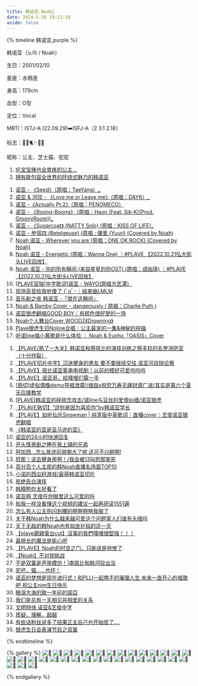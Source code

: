 ```yaml
---
title: 韩诺亚_Noah💜
date: 2024-5-26 10:21:18
aside: false
---
```


{% timeline 韩诺亚,purple %}

<!-- timeline 个人资料 -->

 韩诺亚（노아 / Noah）

生日：2001/02/10

星座：水瓶座

身高：179cm

血型：O型

定位：Vocal

MBTI：ISTJ-A (22.09.29)➡️ISFJ-A（2 3.1 2.18）

标志：🦙💜🐈️✨️🐥🧀

昵称：公主、芝士猫、驼驼

<!-- endtimeline -->

<!-- timeline TMI -->

1. [ 吃宝宝辣也会胃疼的公主...](https://weibo.com/3251547692/5046687047352411)
2. [拥有能包容全世界的环绕式魅力的韩诺亚](https://weibo.com/6856954043/N0neO87X1?pagetype=profilefeed)

<!-- endtimeline -->

<!-- timeline 翻唱Cover -->

1. [诺亚 - 《Seed》（原唱：TaeYang）_](https://www.bilibili.com/video/BV11e411Z7vx/?spm_id_from=333.999.0.0&vd_source=683accdf4a366c372d15625bf59c99d7)
2. [诺亚 & 河玟 - 《Love me or Leave me》（原唱：DAY6）_](https://www.bilibili.com/video/BV1oc411m7gz/?spm_id_from=333.999.0.0&vd_source=683accdf4a366c372d15625bf59c99d7)
3. [ 诺亚 -《Actually Pt.2》（原唱：PENOMECO）](https://www.bilibili.com/video/BV1Vp421y7SE/?spm_id_from=333.999.0.0&vd_source=683accdf4a366c372d15625bf59c99d7)
4. [诺亚 - 《Boong-Boong》 (原唱：Haon (Feat. Sik-K)(Prod. GroovyRoom))_](https://www.bilibili.com/video/BV1dF4m1A711/?spm_id_from=333.999.0.0&vd_source=683accdf4a366c372d15625bf59c99d7)
5. [ 诺亚 - 《Sugarcoat》 (NATTY Solo) (原唱：KISS OF LIFE)_](https://www.bilibili.com/video/BV1et421A7Zn/?spm_id_from=333.999.0.0&vd_source=683accdf4a366c372d15625bf59c99d7)
6. [诺亚 - 参宿四 (Betelgeuse) (原唱 : 優里 (Yuuri) (Covered by Noah)](https://www.bilibili.com/video/BV16P411k7zw/?spm_id_from=333.999.0.0&vd_source=683accdf4a366c372d15625bf59c99d7)
7. [Noah 诺亚 - Wherever you are (原唱：ONE OK ROCK) (Covered by Noah)](https://www.bilibili.com/video/BV1LM4y1d7kP/?spm_id_from=333.999.0.0&vd_source=683accdf4a366c372d15625bf59c99d7)
8. [Noah 诺亚 - Energetic (原唱：Wanna One) ｜#PLAVE 【2022.10.21弘大街头LIVE回放】](https://www.bilibili.com/video/BV1Dg4y1E7Pi/?spm_id_from=333.999.0.0&vd_source=683accdf4a366c372d15625bf59c99d7)
9. [Noah 诺亚 - 你的所有瞬间 (来自星星的你OST) (原唱：成始璄) ｜#PLAVE 【2022.10.21弘大街头LIVE回放】](https://www.bilibili.com/video/BV1Kx4y1T7fB/?spm_id_from=333.999.0.0&vd_source=683accdf4a366c372d15625bf59c99d7)
9. [[PLAVE官咖|中字歌词\]诺亚 - WAYO(原唱方艺潭）](https://www.bilibili.com/video/BV1vN411T7Lx/?spm_id_from=333.999.0.0&vd_source=683accdf4a366c372d15625bf59c99d7)
9. [现场高音给我听傻了 (ﾟoﾟ;;｜结束曲LMLM ](https://www.bilibili.com/video/BV1fi4y1a7ry/?spm_id_from=333.999.0.0&vd_source=683accdf4a366c372d15625bf59c99d7)
9. [音乐剧之夜 韩诺亚 -「就在这瞬间」](https://www.bilibili.com/video/BV1964y1P7i8/?spm_id_from=333.999.0.0&vd_source=683accdf4a366c372d15625bf59c99d7)
9. [Noah & Bamby Cover - dangerously ( 原唱：Charlie Puth )](https://www.bilibili.com/video/BV13t421a7ZY/?spm_id_from=333.999.0.0&vd_source=683accdf4a366c372d15625bf59c99d7)
9. [诺亚银虎翻唱GOOD BOY｜有颜色很好梦的一场](https://www.bilibili.com/video/BV1fx4y1S7DP/?spm_id_from=333.999.0.0&vd_source=683accdf4a366c372d15625bf59c99d7)
9. [Noah个人舞台Cover WOODZ《Drowning》](https://www.bilibili.com/video/BV1zC41137Qy/?spm_id_from=333.999.0.0&vd_source=683accdf4a366c372d15625bf59c99d7)
9. [Plave银虎生日Noline合唱｜公主最宠的一集&神秘的祝福](https://www.bilibili.com/video/BV1js42137iz/?spm_id_from=333.999.0.0&vd_source=683accdf4a366c372d15625bf59c99d7)
9. [听诺line唱小黄歌是什么体验 ｜ Noah & Eunho「OASIS」Cover](https://www.bilibili.com/video/BV1UQ4y1V7Yu/?spm_id_from=333.999.0.0&vd_source=683accdf4a366c372d15625bf59c99d7)

<!-- endtimeline -->

<!-- timeline 常看常新的切片 -->

1. [【PLAVE/熟了一大半】韩诺亚和蔡斑比的演技训练之蔡丰玖的名誉消防官（十分炸裂）](https://www.bilibili.com/video/BV1dc411u72d/?spm_id_from=333.999.0.0&vd_source=683accdf4a366c372d15625bf59c99d7)
2. [【PLAVE切片中字】沉迷健身的男友 要不要继续交往 诺亚河玟辩论赛](https://www.bilibili.com/video/BV1UV4y1z7cC/?spm_id_from=333.999.0.0&vd_source=683accdf4a366c372d15625bf59c99d7)
3. [【PLAVE】斑比诺亚客串电视剧！以前的模好可爱呜呜呜](https://www.bilibili.com/video/BV1qo4y1c79D/?spm_id_from=333.999.0.0&vd_source=683accdf4a366c372d15625bf59c99d7)
4. [【PLAVE】诺亚哥，给噗哩们露一手](https://www.bilibili.com/video/BV18h4y1P7UV/?vd_source=683accdf4a366c372d15625bf59c99d7)
5. [[熟切\]虚拟偶像demo导唱泄露!/烟囱s祝您万寿无疆财源广进/其实是第六个夏天应援教学](https://www.bilibili.com/video/BV1fF411U7Ru/?spm_id_from=333.999.0.0&vd_source=683accdf4a366c372d15625bf59c99d7)
6. [[PLAVE\]韩诺亚的碎碎念攻击/诺line与豆丝的爱恨纠缠/诺亚银虎](https://www.bilibili.com/video/BV14e411Q7x5/?spm_id_from=333.999.0.0&vd_source=683accdf4a366c372d15625bf59c99d7)
7. [【PLAVE熟切】“逗你是因为喜欢你”by韩诺亚学长](https://www.bilibili.com/video/BV12Q4y1t7fQ/?spm_id_from=333.999.0.0&vd_source=683accdf4a366c372d15625bf59c99d7)
8. [【PLAVE】如听仙乐Snowman | 纯享版中英歌词｜直播cover｜艺俊诺亚银虎翻唱](https://www.bilibili.com/video/BV1NC4y1N7BE/?spm_id_from=333.999.0.0&vd_source=683accdf4a366c372d15625bf59c99d7)
9. [《韩诺亚的亚是亚马逊的亚》](https://www.bilibili.com/video/BV1Bu4y1w7Uf/?spm_id_from=333.999.0.0&vd_source=683accdf4a366c372d15625bf59c99d7)
10. [诺亚的24小时快速回复](https://www.bilibili.com/video/BV1ZG411B77q/?spm_id_from=333.999.0.0&vd_source=683accdf4a366c372d15625bf59c99d7)
11. [开头情景剧之睡在我上铺的兄弟](https://www.bilibili.com/video/BV1Xc41117vr/?spm_id_from=333.999.0.0&vd_source=683accdf4a366c372d15625bf59c99d7)
12. [阿加西…怎么放送前就喝大了呢 这可不兴醉啊!](https://www.bilibili.com/video/BV1wv4y1j7uD/?spm_id_from=333.999.0.0&vd_source=683accdf4a366c372d15625bf59c99d7)
13. [怒那！该去健身房啊！/我会被13叫怒那笑死](https://www.bilibili.com/video/BV1oM4y1b7TV/?spm_id_from=333.999.0.0&vd_source=683accdf4a366c372d15625bf59c99d7)
14. [百分百个人主观的韩Noah直播名场面TOP10](https://www.bilibili.com/video/BV1w94y1i7CB/?spm_id_from=333.999.0.0&vd_source=683accdf4a366c372d15625bf59c99d7)
15. [小诺的西瓜籽游戏/最萌韩诺亚切片](https://www.bilibili.com/video/BV1q94y167DU/?spm_id_from=333.999.0.0&vd_source=683accdf4a366c372d15625bf59c99d7)
16. [拒绝告白演技](https://www.bilibili.com/video/BV1WN411q727/?spm_id_from=333.999.0.0&vd_source=683accdf4a366c372d15625bf59c99d7)
17. [韩糯鸭你太好看了](https://www.bilibili.com/video/BV1Au4y1v7m9/?spm_id_from=333.999.0.0&vd_source=683accdf4a366c372d15625bf59c99d7)
18. [诺亚啊,艺俊在你眼里这么可爱的吗](https://www.bilibili.com/video/BV1Yu4y1y7B2/?spm_id_from=333.999.0.0&vd_source=683accdf4a366c372d15625bf59c99d7)
19. [和我一样没看懂这个视频的建议一起再研读1551遍](https://www.bilibili.com/video/BV1Wk4y1A7zT/?spm_id_from=333.999.0.0&vd_source=683accdf4a366c372d15625bf59c99d7)
20. [怎么有人公主抱闪到腰的啊啊啊啊我服了](https://www.bilibili.com/video/BV1vh4y1v7n2/?spm_id_from=333.999.0.0&vd_source=683accdf4a366c372d15625bf59c99d7)
21. [关于韩Noah为什么越来越可爱这个问题家人们谁有头绪吗](https://www.bilibili.com/video/BV1q84y127tB/?spm_id_from=333.999.0.0&vd_source=683accdf4a366c372d15625bf59c99d7)
22. [天下无敌的韩Noah也有如坐针毡的这一天](https://www.bilibili.com/video/BV13M411Q7w2/?spm_id_from=333.999.0.0&vd_source=683accdf4a366c372d15625bf59c99d7)
23. [【plave親親電台cut】沒事的我們噗哩很堅強！！！](https://www.bilibili.com/video/BV1dC4y1j7cg/?spm_id_from=333.999.0.0&vd_source=683accdf4a366c372d15625bf59c99d7)
24. [最擅长的魔法是偷心吧](https://www.bilibili.com/video/BV1xh411u7r9/?spm_id_from=333.999.0.0&vd_source=683accdf4a366c372d15625bf59c99d7)
25. [【PLAVE】Noah的时空之门，只能说是帅惨了](https://www.bilibili.com/video/BV1Bb4y1u7Fb/?spm_id_from=333.999.0.0&vd_source=683accdf4a366c372d15625bf59c99d7)
26. [【Noah】不对视挑战](https://www.bilibili.com/video/BV1NN4y1S7zT/?spm_id_from=333.999.0.0&vd_source=683accdf4a366c372d15625bf59c99d7)
27. [不是双簧是声带模仿！|南斑比和韩河玟出没](https://www.bilibili.com/video/BV18w411j7vm/?spm_id_from=333.999.0.0&vd_source=683accdf4a366c372d15625bf59c99d7)
28. [驼坏，猫……也坏！](https://www.bilibili.com/video/BV1TC41147wg/?spm_id_from=333.999.0.0&vd_source=683accdf4a366c372d15625bf59c99d7)
29. [诺亚的梦想是现在进行式！和PLLI一起携手的璀璨人生 未来一直开心的唱歌吧 祝公主nim生日快乐](https://www.bilibili.com/video/BV132421A72E/?spm_id_from=333.999.0.0&vd_source=683accdf4a366c372d15625bf59c99d7)
30. [眼淚大海的致一年前的諾亞](https://www.bilibili.com/video/BV1fF4m1V7Zo/?spm_id_from=333.999.0.0&vd_source=683accdf4a366c372d15625bf59c99d7)
31. [我们是总有一天相见并相爱的关系](https://www.bilibili.com/video/BV1qH4y1s7Qp/?spm_id_from=333.999.0.0&vd_source=683accdf4a366c372d15625bf59c99d7)
32. [文明特快 诺亚&艺俊中字](https://www.bilibili.com/video/BV1aH4y1s7JM/?spm_id_from=333.999.0.0&vd_source=683accdf4a366c372d15625bf59c99d7)
33. [质疑，理解，超越](https://www.bilibili.com/video/BV1kr421874B/?spm_id_from=333.999.0.0&vd_source=683accdf4a366c372d15625bf59c99d7)
34. [有些话粉丝说多了结果正主自己也开始信了....](https://www.bilibili.com/video/BV1M1421Q7ig/?spm_id_from=333.999.0.0&vd_source=683accdf4a366c372d15625bf59c99d7)
34. [银虎生日会表演节目之双簧](https://www.bilibili.com/video/BV1NM4m1r7pX/?spm_id_from=333.999.0.0&vd_source=683accdf4a366c372d15625bf59c99d7)

<!-- endtimeline -->

{% endtimeline %}



{% gallery %}
![💜](https://pic.imgdb.cn/item/6687e8e5d9c307b7e92c3c97.jpg)
![💜](https://pic.imgdb.cn/item/6687e770d9c307b7e92952b7.jpg)
![💜](https://img.picui.cn/free/2024/06/18/667129abf2ad0.jpg)
![💜](https://pic.imgdb.cn/item/6692449ad9c307b7e91150ce.jpg)
![💜](https://pic.imgdb.cn/item/6692449bd9c307b7e911518c.jpg)
![💜](https://pic.imgdb.cn/item/6692449bd9c307b7e911521a.jpg)
![💜](https://pic.imgdb.cn/item/6692449cd9c307b7e9115292.jpg)
![💜](https://pic.imgdb.cn/item/6692449cd9c307b7e9115351.jpg)
![💜](https://pic.imgdb.cn/item/669249aed9c307b7e917bdf3.jpg)
![💜](https://pic.imgdb.cn/item/669249aed9c307b7e917be51.jpg)
![💜](https://pic.imgdb.cn/item/669249aed9c307b7e917be9c.jpg)
![💜](https://pic.imgdb.cn/item/669249afd9c307b7e917bedd.jpg)
![💜](https://pic.imgdb.cn/item/669249afd9c307b7e917bfdb.jpg)
![💜](https://pic.imgdb.cn/item/669249f1d9c307b7e9181262.jpg)
![💜](https://pic.imgdb.cn/item/669249f1d9c307b7e918119b.jpg)
![💜](https://pic.imgdb.cn/item/669249f1d9c307b7e91811c2.jpg)
![💜](https://pic.imgdb.cn/item/669249f1d9c307b7e91811db.jpg)
![💜](https://pic.imgdb.cn/item/669249f1d9c307b7e9181276.jpg)
![💜](https://pic.imgdb.cn/item/66924a3fd9c307b7e9188264.jpg)
![💜](https://pic.imgdb.cn/item/66924a3fd9c307b7e9188274.jpg)
![💜](https://pic.imgdb.cn/item/66924a40d9c307b7e91882b4.jpg)
![💜](https://pic.imgdb.cn/item/66924a43d9c307b7e9188679.jpg)
![💜](https://pic.imgdb.cn/item/66924a45d9c307b7e9188873.jpg)
![💜](https://pic.imgdb.cn/item/66aeefc8d9c307b7e9f6d646.jpg)
![💜](https://pic.imgdb.cn/item/66aeefc8d9c307b7e9f6d809.jpg)
![💜](https://pic.imgdb.cn/item/66aef090d9c307b7e9f985c6.jpg)
![💜](https://pic.imgdb.cn/item/66aef091d9c307b7e9f9868c.jpg)
![💜](https://pic.imgdb.cn/item/66bff16dd9c307b7e97c6eed.jpg)
![💜](https://pic.imgdb.cn/item/66bff278d9c307b7e97d2b70.jpg)
![💜](https://pic.imgdb.cn/item/66cda46fd9c307b7e9fd288b.jpg)
![💜](https://pic.imgdb.cn/item/66cda470d9c307b7e9fd29c6.jpg)
![💜](https://pic.imgdb.cn/item/66cda470d9c307b7e9fd2ae7.jpg)
![💜](https://pic.imgdb.cn/item/66cda471d9c307b7e9fd2cb4.jpg)
![💜](https://pic.imgdb.cn/item/66cda4d0d9c307b7e9fe0994.jpg)








{% endgallery %}